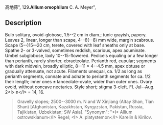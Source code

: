 高地蒜",
129.**Allium oreophilum** C. A. Meyer",

## Description
Bulb solitary, ovoid-globose, 1.5--2 cm in diam.; tunic grayish, papery. Leaves 2, linear, longer than scape, 4--6(--8) mm wide, margin scabrous. Scape (5--)15--20 cm, terete, covered with leaf sheaths only at base. Spathe 2- or 3-valved, sometimes reddish, scarious, apex acuminate. Umbel subglobose, laxly 10--15-flowered. Pedicels equaling or a few longer than perianth, rarely shorter, ebracteolate. Perianth red, cupular; segments with dark midvein, broadly elliptic, 8--11 × 4--4.5 mm, apex obtuse or gradually attenuate, not acute. Filaments unequal, ca. 1/2 as long as perianth segments, connate and adnate to perianth segments for ca. 1/2 their length; inner ones ± lanceolate-ovate, wider than outer ones. Ovary ovoid, without concave nectaries. Style short; stigma 3-cleft. Fl. Jul--Aug. 2&lt;I&gt; n&lt;/I&gt; = 14, 16.

> Gravelly slopes; 2500--3000 m. N and W Xinjiang (Altay Shan, Tian Shan) [Afghanistan, Kazakhstan, Kyrgyzstan, Pakistan, Russia, Tajikistan, Uzbekistan; SW Asia].
  "Synonym": "&lt;I&gt; Allium ostrowskianum&lt;/I&gt; Regel; &lt;I&gt; A. platystemon&lt;/I&gt; Karelin &amp; Kirilov.
